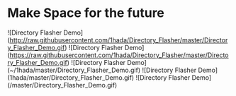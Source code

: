 # Make Space for the future

![Directory Flasher Demo] (http://raw.githubusercontent.com/1hada/Directory_Flasher/master/Directory_Flasher_Demo.gif)
![Directory Flasher Demo] (https://raw.githubusercontent.com/1hada/Directory_Flasher/master/Directory_Flasher_Demo.gif)
![Directory Flasher Demo] (~/1hada/master/Directory_Flasher_Demo.gif)
![Directory Flasher Demo] (1hada/master/Directory_Flasher_Demo.gif)
![Directory Flasher Demo] (/master/Directory_Flasher_Demo.gif)
